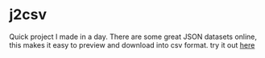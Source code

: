 # j2csv
Quick project I made in a day. There are some great JSON datasets online, this makes it easy to preview and download into csv format. try it out [here](https://alexshi.me/j2csv/)
